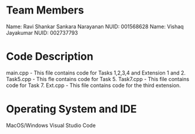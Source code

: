 # Team Members

Name: Ravi Shankar Sankara Narayanan
NUID: 001568628
Name: Vishaq Jayakumar
NUID: 002737793

# Code Description
 
main.cpp - This file contains code for Tasks 1,2,3,4 and Extension 1 and 2.
Task5.cpp - This fle contains code for Task 5.
Task7.cpp -  This file contains code for Task 7.
Ext.cpp - This file contains code for the third extension.

# Operating System and IDE

MacOS/Windows
Visual Studio Code
